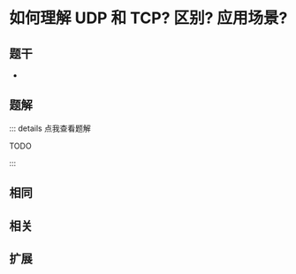 # 如何理解 UDP 和 TCP? 区别? 应用场景?


## 题干

- 



## 题解

::: details 点我查看题解

  TODO

:::



## 相同


## 相关


## 扩展

